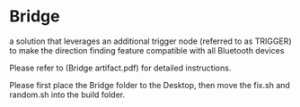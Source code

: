 # Bridge

a solution that leverages an additional trigger node (referred to as TRIGGER) to make the direction finding feature compatible with all Bluetooth devices

Please refer to (Bridge artifact.pdf) for detailed instructions.

Please first place the Bridge folder to the Desktop, then move the fix.sh and random.sh into the build folder.
